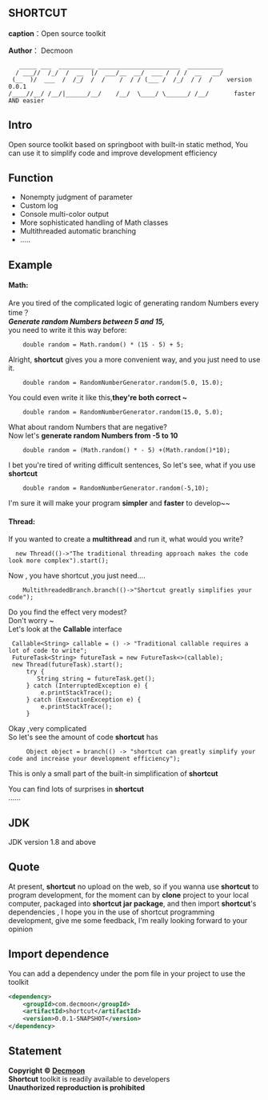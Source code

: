 SHORTCUT
-
**caption**：Open source toolkit

**Author**： Decmoon 

```logo
   _____ ___  __________ _______________________  __________
  / ___//  /_/  /  __  |/  ___/__  __/  ___ /  / /  __   __/
 (__  )/  ___  /  /_/  /  /    /  / / (___ /  /_/  / /  /    version 0.0.1
/____//__/ /__/|______/__/    /__/  \____/ \______/ /__/       faster AND easier
```
Intro
-
Open source toolkit based on springboot with built-in static method,
You can use it to simplify code and improve development efficiency

Function
-
+ Nonempty judgment of parameter
+ Custom log
+ Console multi-color output
+ More sophisticated handling of Math classes
+ Multithreaded automatic branching
+ .....

Example
-
#### Math: 
Are you tired of the complicated logic of generating random Numbers every time？<br/>
**_Generate random Numbers between 5 and 15,_**<br/>
you need to write it this way before:
```
    double random = Math.random() * (15 - 5) + 5;
```
Alright, **shortcut** gives you a more convenient way, and you just need to use it.
```
    double random = RandomNumberGenerator.random(5.0, 15.0);
```
You could even write it like this,**they're both correct ~**
```
    double random = RandomNumberGenerator.random(15.0, 5.0);
```
What about random Numbers that are negative?<br/>
Now let's **generate random Numbers from -5 to 10**
```
    double random = (Math.random() * - 5) +(Math.random()*10);
```
I bet you're tired of writing difficult sentences,
So let's see, what if you use **shortcut**
```
    double random = RandomNumberGenerator.random(-5,10);
```
I'm sure it will make your program **simpler** and **faster** to develop~~

#### Thread: 

If you wanted to create a **multithread** and run it, what would you write?
```
  new Thread(()->"The traditional threading approach makes the code look more complex").start();

```
Now , you have shortcut ,you just need....
```
    MultithreadedBranch.branch(()->"Shortcut greatly simplifies your code");
```

Do you find the effect very modest?<br/>
Don't worry ~ <br/>
Let's look at the **Callable** interface
```
 Callable<String> callable = () -> "Traditional callable requires a lot of code to write";
 FutureTask<String> futureTask = new FutureTask<>(callable);
 new Thread(futureTask).start();
     try {
        String string = futureTask.get();
     } catch (InterruptedException e) {
         e.printStackTrace();
     } catch (ExecutionException e) {
         e.printStackTrace();
     }
```
Okay ,very complicated <br/> 
So let's see the amount of code **shortcut** has
```
     Object object = branch(() -> "shortcut can greatly simplify your code and increase your development efficiency");
```
This is only a small part of the built-in simplification of **shortcut**

You can find lots of surprises in **shortcut**<br/>
......

JDK
-
JDK version 1.8 and above

Quote 
-
At present, **shortcut** no upload on the web, so if you wanna use **shortcut** to program development,
for the moment can by **clone** project to your local computer, 
packaged into **shortcut jar package**, and then import **shortcut**'s dependencies ,
I hope you in the use of shortcut programming development, give me some feedback,
I'm really looking forward to your opinion

Import dependence
-

You can add a dependency under the pom file in your project to use the toolkit

```xml
<dependency>
    <groupId>com.decmoon</groupId>
    <artifactId>shortcut</artifactId>
    <version>0.0.1-SNAPSHOT</version>
</dependency>
```

Statement
-

**Copyright © [Decmoon](https://github.com/Decmoon)**<br/>
**Shortcut** toolkit is readily available to developers<br/>
**Unauthorized reproduction is prohibited**